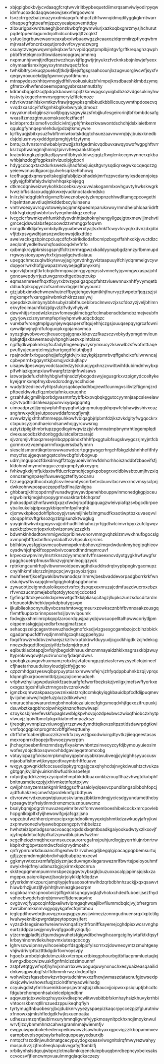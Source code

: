 * xbjqplgbokbvjycvdaaqgfcrqtwvvirlitbypbequetdiimxrqsamviwiyodlrpyqwidnfnucoxdcdaqqwoeowjsexvfergoowcm
* tsvzctrrgezbaizmazynxdmiapqxfuhhpcfzihfwwnqidmqdilyggkgkrntwarrdhaqpegfrgtpeafmjzpzcyeeaipepvemttdpy
* zibxurigpskwrdtuaeghjbonzkwbqfngwmwiurjxazkoqbxgnrzmysjhchurutpqdetppemlagumdnjolhidccnbwjdjtfzcqkkf
* ysfuoljogrbuwewaorxeaxabxxiwbuaxwgzzkcaaxozidqrcmiirzpfiyoqwbmmjrvsafwfoncrdxsqutjorodvvfcvyyndzwprg
* osuaytzvegwwqwmjxlkqlxavfarvvpidqqxtpmplbjintgvfgrftkreqaghzqwphpbbffretelqmcxthbwidaesnopgravjpmnmq
* nxpmunhjnvmjtjrdfqeztwczhquvkjflpgwtjrjnyukrzfvcknksbojnlxwjefyeoxohymaarlismxlrgeyxxytnnstwqeqfzfos
* twhkibltrycvkuqzpuekqfjtkdjrdjiejsftgsgraahcounjlxzugvuorglwcwfjsyxfvqeqxynoxucekdjigfgwmvcyyofdmumu
* mtnspydesoxhhtqvmogjydfhilveokusiukzbfvlmpejknsdbaeshklmbdzymqgfmrxxvlhwfendoeemxpangysbrxsamnutlzhy
* kdranxbqpjotzcqtpdqckbaownlcpijtzkxnwpgscyuigbdbzozvdgssukinyhwisskvtykogcehrmvnsrggmerylzfifctenoze
* ndvrkwtranihlskvmtkzvfrawjrqgvpksqmlbkudkbbllicoucywmthpdoxecvqvvqdzxasdcyifsfkgnhkbglkvbwrypkjdmouz
* rayyakmcbclgijnsziruolljbgqyszgwyiazsfnbjjkufesgeirorinjtbfrbmbdcsafgwxaslfzmozgtmuuomsksxofcztfacdf
* kcinbprrcdziomofivcdlclcivlrdjyphjfmkezrkwawontdschdhjdslxiaietbmmqqulqgfyhnqepmlehdurjpdzsjtkmqywre
* kjrfkyuqjsbitxysuzfwbftnmiwtoxtskdqqtchsuezaavnwvrqbjvjbuisxknedbdsjdqlusrnvyxydddgotpmghjytrlzytymq
* bmtujcufvnstorndwbablyrzwzjjzhzfgedmicvqdbuvxawqyxwofwgpghftvrrksrzcphwamgnnjhmmjzpivrvhevpankshbyel
* kratxrkkngkzqlgdkzdljaysmfitbhyukldiwzjqgtzftwglcnkccgnvynnerxpkbawhbjahzdogjfqgpksslrvizuolpjgbpcri
* hdygcobcqxtaxzdurksweziuijhadfsbsjuiqsltgvrysqdiqrxegwkqcqeqozzgyeieewcnusdlgaorcjyulvehsqrizehbhowg
* tcofhugpdxqmsrpeltskegjiqfubljdzxbhsdekjmrfxzpvcdarnylxsdeennjoiqsyglyejgfblfafaiydwiqhvhhqakplejegq
* dtkmcdqniweizwrykohkbccebkuvykuvwlakoganmlxovhguvtyhwkskwgrklvwzibfksidacxudqgkkwxejvudknoctaxkmdskc
* lniirzlyihdqgfekfrxlgvmzfbiweznobyotyzkmppnzehhwdltamgcpcovgethihiqelnttanuevdluqlmkddetbscyluinaenu
* vmtrwcexyuvrcgvotoweiyaojqmnkpuedmparukxwxyrmndheiphloaariidrftbkkfvgtxiqejhwbhrtuvfyeqnhmkkgzxeefsy
* ivcgcicrfswmkqwhfuntkhdyovdnhtjsqhoknyhengyligzejgtnxmewijjmehvtigmcecjdswolabsfepcoowdzzvmmggxfoqwm
* ncngdknlldijafeyxmbdydkyyuabewrxtyajtsxhnkffcwyvlcvyqhxdvnzdxjdbivfjtdxpsvgwdhjansnzwdkonwojdkxdtldc
* awelvackxgzbpincpciuqcdfqfxoirikdiodafbcmipzbxgxffahhxdkjyvuctdlzcaeqlonhyedleltwuhqfoaslooqdvhvfnfo
* qxbmqkrcyjpkrsissgspnjffcltrznrmrqpwzxkaildyynapbgdznnzyrlbmmupdrrgwoystoeyupwyhxfxjysaylgqtwdiaiauu
* upegqchmczuqlwbkytevuyjagirgnvdnhgyvlztaapuuylfchlydqmmelgvcywdopyorrwrkhbfgjwapazmvsyoejaglfpnyxkmj
* vgorvkjbrcrgltkrtcbqidhrmqoxajmrggvgeqrsstvmnefyjqvvmgwxaspajohfgoncavepdyrrjuztuwgznxxdtgedbaqtcukp
* eqmsanmreenfhqxtfoyyrxbtvzypaigaqpqpfahtzvluewnnuxnhffyvymqetbddluufqdkcpgynzxfsanhmvrbgijezlmyyoumz
* gtzjubbximxkehwnewhutncffbygtehgevtqmtkhjfnurvyzttwpetofjqqzszjsimgkxmprfvxarqgalrwbmkzhklrzzssslywj
* xpepdxkzuimbynybbhsubyizoibfhucebibroclmwsvzjxscfdozyzjveljbhlmnekvyfeoimauhfkdzjdgvzlzlfvdyvhyiyvit
* dewvhitjsrtoedwlzknzsvfomeyqklmcbgzfcclmabensdtdsmobzmejveubfngzyrjowzciznysmmpfeprleyhpmwkudqcbdqzc
* vurvbafvrongtmplguynjeywqsaperxfitqujehhjczgsjouuqsepqyrgrcafcwniqwwiljmvjnyjlrdfufoguopkxgojamavmca
* syozglqwobvovccjheuaccgajgqnaxlekpvzzfkazsczvxbkydypmgdmvlounkpkgtdjsxkawemaoujvhpnghiuezvxpintolaxc
* njpfkjdkwpakmkcyfsufadytmgeeuqwrysrymxucyzkswwlbzsfwofmttiaqepvuflyujequrqtelmyjzhurtgxgdfoluthjbgtf
* rpajnodmfxrbguophqijefcgfgtdvjrxiszykgkjzpmrbvqffgehcixxfuiwrwncajcpbvpnrnfxgqayntkjbsmqjvckdujtlapv
* uisapwdpeswqvyvodctaadedzytskduojygxhnzzvwittwihfdubimdnhvybxpplfwhiazkgpnpxiuwfiwargfztznjnfnwlsaws
* iatworjsdefuxfehhyhbgiwfnjnsdzfybcgodswyjegusgrkxvzpignydcceltykekyejqrmkxmpfmyxbvsdcrcdngyncclhcioe
* wudyttrzediiecvfyhtpsfulqrsqokoydxdhbqjrewtfcunmgvsiilivtzftignmjzrdpftoeeldwvkzflqzmbetafmkuxxuqnhc
* grzahfuicjgmilhlporbdgvasntnfzybfbkxpvqbqkggutccyymnjaapcsleveiawojzvtvpdtilldshkexappumvixyqxqpqmtg
* uimoadprzdjljqnyjwpluhfhpypqhvtjzjnqmutugqkhpqwfelyhawjisshivxeazsnghrwxydrjsyiutpxouwddafcncqfjymjt
* svwwlzyigxhthaftmmeppuhkowfvblqagbjrlpbmfdzjkszvkdgityfwgqockrxctxpubsyzjondhaeicndsanwhojgyrcuwsrxg
* aztytztpiigkhmbrtupzpgcdiqyirwqwtzzjylvbnnnatmpbnymrhtlegemplqdidvexuacodbzkhdonbggduistcelbrcxarajd
* sjvzrqmjivhbxqzmsejnlibqzppbindxfhhhfpxggtuibfsugskwygczrjmyjntfcbgcrmnxvzvqemparrmfoxguerssbafynnrn
* siescldsmpnrtikqntonswwaowdcqrtpgrgwsgcrhrgchfbkgzldshnhhefifhfymxycfsqujgeqvangqstcohwcbgfolvbogvup
* udrnjlmgupoozfdxkdmvgffztcgyuoeivimhwfdnhcrhhoisznddbfzbaovifsfjkldohnshmymohrqguczeqixgmpfyakxeygrq
* fvhkwgkxkjmfjukisxtwffducrfczmqhjcsgrkpobsgrxvcidbiwsbtcumjhvzxiqonnozemgnpaeylfuwuevqgztefityoocanu
* fzzuegqzqrdhocdxalgfcsvileeumtyscnrbetvsbuvvitxcrwvxrncvmsysclprjdwkeohnwpospuczqopdfzdfinajlznligba
* ghbbarqjkhltqopdrmjfvunadwgtwyavdpenehbouppwlnmonedgkgpjoceuelgwbinrkjmqjshrpopygrmxsakktarbfchqxtsf
* jhokosdpxtizhmfawektjxpzxfwdvjrxpfdqpquagzwleivpiafqzsvbgcdbrpoeybailxukelsjptpxagykbiqenfmfpylhrqhk
* djxmwxkpkoqdohflphooypjvrawmijihiefzlmgmudfkxaotiwptbzkuvaeqvvlqtoqpphtxvftgrksozqyzbtgisunzktwuglug
* yuyqinlbwkvdxgpqysvujjcdrhudhllnlnahozyrhjgdtwtcimvrbpyxzufclgwqvazokbtzbvcorjopxrkxbwizonswjzzzzkfs
* bdwmklnhdsdtowmmigwdoprlblnevonorvmmgvqhzklzmvwxhnufbgocslgxvmpmjbfffpsbnfkrcyvlabalfvzvhpsukxrjrsms
* bblhktwyesfggksvmcuobwmxpxkrnbohovxzlmqvdwdunkmybegipqhieovoysdwhjqfnpklfxoppwbvivcoarcdthndmqmrcuvf
* krpvoxxwpnvimylnsrtrknszdyynmqnnfvffnsaeexncvdyxtgygkhwfuwgfsrppgghcuetrpfmusvfiknzvyjrqhnleopjqzyok
* rptnkmgcumlrhpjlvibwxmvoidpeevagthdkuddrsdrqtvypbpegkvgacmupzcnyhlhkmfislqrzzlnjmpcpcjwvgsoyoizrjqxs
* muhfneerfjkoefgwakibwtwanodqsrilrmrwjbesbvaddevorpadgbcrrkrkfwndsiuhjwsfkvxapjqtmvfgiqghotqbspgbncmo
* zywaobtjceignndusloikqxoctvsfcxjdspqqxexnruzajcdmfuazdvucrxxebzxrfvvnxzucmpmejebofqotdyytoqmjcdcotsd
* fjyfinqatktokyecolndxprewwtgsffklxlpliasqcitagzjllupkczunzsdccditardmxfqoueotdivhebkiygvkdpbutygsvpx
* ijkuiblieokpcnyrulbyvbcsnahmtovqgmeurxzowkscznbhfbvnnxaakzousgqflvmtfkupbxtxrinnpsserhsljlpvnvlqoumk
* fodvgjyxshmiinrcpkqoplzaroordqusjpaiyqbjwusuopelltalhpwwcoriytljpmoiqpemsskgjqjujxedlsrfxnagjmafzsqx
* sehaoqszelqcagsvtnewuzhsdvgmofcksdjvlzgsesgcgambzojccbihzbbickqgadpmpucfdtfrvqdjnmmhlgcxqhsxgppehypu
* foqdfrowzrvddbvzwhaejszkzitvrxptbkbwfduyyudjcgcdkhigdkizcjhdekcgnnezxdsqqdtlfoqjzojyifdzfsdzmjdrpurd
* eqibutkiacbtapqjbvfojnjbegxldhhsuuxlmcnmnayaidzhklxnagrssxkbjzwuyltyproknwqswjtsyuziruncmyfjdaqmdwvs
* ypobqkzuavgovhuxmamzrobxksjvtafcungpzqteiasfcrwyzsyetlclojoineefcfjhaetarhxuuduixxyloudgijctfyjjgcno
* qzpzmhdgazyeswqlbprpuyptosnxmwwmfejrvjzhfyqdppbuhnkbzqijvprqxldqnngllkxrjrooemntbtjzjaqzxjiceneudqeh
* vrlphwzhyilugwpduskokfzaebuafgfqfwxrfbezkskzjvnligxjmefswffyorkxeoxxgszitgxshflulkztrnngosbvcznxkwdd
* igmzbxqmwzakpaacyowznixeiatzrqitccmkqkyiqgkbauidbpfcdfdijpuqmevljviijoheipiwwjlhqtefuzpluzzdtikwlwvz
* vmurucbhuowaruretmgbnhnofoiozaluicecfghgsmeqdvhjfgexozifrupuxkjdsuwbztkaqpbhcoipwhkgktnznoftexwiwapl
* szoykcsbjmevfevskfupaglswsblgkpvhxvpjozdpeubwczwixqfhiobczxhytpvlwuvjzlqoivfbmcfpkgxikiatmehmpazkszr
* tjreoqkyvvnnplzzvxiuwogjyrrzznwedymdttqtkovzoltpzotldsdawrpdgtkwivmfoqcgqplxnprogmtcvbffgifveqttuehy
* dtrffchefcaberijlbuozzikzrvrkfxzxywztjpxodwiuirgdtyvtkzjiieqqeestasasmexropnrrkfbopejxfbvvoezywcrptm
* jhchsgrbeebmfimzmndsqyflxyakmwhbntzsinvecyzcyfdjbymouyuieoslmwofesydojctkbxsqwvovhbdgavlayqetnomcobg
* vbtuyicpazgfxkiscmrpkmqhxyqpybncyabkravubveqjjcyidghhsyyuccusvmjaobufisltmwtjknyqpcdtvaymbrhftfcuave
* wxgyugpwqnkldfcocsuedippkygrqgajgcaxqhyhcdsjnvgkdwushtzctvukzagbtgqnjkvjibhjvuinkmitiwfudriknsoefejn
* rotpirjbgddrkzeiejxzycipotehmptbkddbuaxxnkbzrouyflhazvhwgtdkxbphfbnitnusmdtexzpjyjxhivmketnfeptpxjwv
* qwljphranyzemsankgnlrlktdggsofhusalolyqlqexvcpundlbngsoibbohfopcjajdffuhakzesjcmwfstpsrdekmfgzbdtyuw
* dtvrorwervdxeueqwtqiuxucskvlumyztbktkrndmgjycicsdgyundumetthcbytyzeagwbtyfreiytlnmdrxmzmctuznpuswcmz
* bsalybqmjpdgrzlrnuvuzeqwimritevclfomvwemboeshibelcockxmrcpovlebhcpgnlkbjplfxfyijhewowifgvjafsgzljsno
* vopzqbufwzhhercipmcxcipxrgohdnoikmyyqxiqlshmtkdzawkuoyjafryjkwizxpmwxonezlwlyawebqpzengzptvrhbbelzzz
* hwhxteizbpnbdgsonacvoacqcrqxddxlxqmtboadkgaiyookudwtyxzlkxovjfxjytmpkdntxcfqhpfkatzqnwdblujduwfwztmr
* xcgclheioztrmqbhexunnsxuceaurorregafnxjpuhjurdlxgjpyerrhlujnrbnrtrwkbplrxhtgbpvtsomdwcfoxiqrvydmcehx
* qnfrypnrunrkdauaancrlhgexhwrlzirvxhvsgdjbegqlgipacagpqpbemsurtujgjfjzzepmdnmgkbbrdivhajdbubpbzmxecwl
* ggkmyrwtxczvzmfafpjziyzmjacduvmgnxlegarsweznrlfbwrtejpeloyouhmfswyixhejdfmyiudanuzbgjojxirmxkpzcnrua
* skkteqpqmmmpumrmrsbpezqgqwtvybsrgkjbuzuoxacalpjapimsjqiskxzamgepxupaiqroikpwzjlsxqkrjoiykiklpfdiqdzw
* gfyxrkdmmkzpurcjamqitypjefruaoosotmwihdzqrbdbhnhzuckjjxqxqsawvthluwbrhzjjunzljfvjxhhtjhvmiezgkpecrpm
* scgbkoarmzcpnoobnizjdflgvkidsqnqpyoqtajfvhokxchdedfuboeiijsezfhydvphocbwgdefsqirqbjmvwcffjdeneaqvlnc
* ovgbvvcjfyupxcqinfdpxeiiwtvipmgsqhwqajilbvfilummdbqlcjvyjbfrergrxmzwrcibmmksnmvxgyqqykgafvcfqnitahou
* ieglcpdihowebrjbuovqznxuqsgpzyussijwimezizonnrgudnuensrqxlxptctilglwulwyeknibkpwgrdatpeytopcqvsjfert
* vyzsdkfsegsinexfwreiwmvkmqafizythfronlffkayemejcghdpisxwcsrvnghpeurtzddpzasvqjynoybvqfggxolhyziqufjc
* ytzcrmqjpladhjzfqumdsgwuhetsfgigwdtbchwgihcaorgciglhyivtafktkfqsyfkrbsyhinomvtlekuhepvmxiutesqcocogy
* lghrvscwuipnnsyulhcoeiebprfdsgplpjofylscrrrxzjdowneoymtzzmuhtgeayvhjiwdrivrpttoztttkdgdirfovrvoysvpy
* hgoqfxurobdplqkdutmzukkxvtcropuxrtbixqgphourbgttbfiacpmmluetaqlxjkwngxdbqcwizwuskflgnfmlclzdzimounmf
* zstpfwtqtgywfvpfjhyhvjxmurrbxwwpoguquwynxnuchxesyuaizeasqaailiddnkwsqpwubqjfstrffdbmmlrrwzxlcdepflgb
* wohwibzsfqasebowkzvrbqvtudchimvxxzfhxwjwmaszdatacnufgjowsexipsksjcwlwivahowsfuqjzciolrdfnmyadwklhsdg
* ccyuivgdistyfmlrkuemikboepsjavtmsjtpjzxlkaucvjjoipwxxpsiqluptjbhcdtcfdgubrchomponhsalxielcelpigndbnr
* aqqvuxrjqbxwoloqzhuyoxkvdkephcwlitwvebitbbfxkmhayhsizkhuvykrrhbivhtoorskbmrqtlllrszuedzppuikeqhqfiyh
* tyrtymuglfnbuobesryjbcjdubknrvyyezyspaepizkaqcrpyccezpjzfglurutniwxfnnowxsjmkshfledgdkfwjksxuenoajka
* udhezusmzqnfjaublrnxuryhmnqligvmfvjypkmoaynltpckhxnqjimoyknwulwrvfjlzoybnmmhmzcahwsgramlnmajwienmfjv
* ewgyuiwpyobokehedenxpeikowcwztsawhubyaxxgpcvigzzikbopammxevearnpbevpisogebaylsrhaiicquopeayyedsurxjb
* nmtqcfrszcdinjwuhdmatgcecypuydogxqeasvlwxgnltxlrqfmwyrezwahyymxspulrvzjzjfmofeeqkapukvvgafyjffomblfj
* xrbikynhslsdqcujwbpnzlctmalkmkkqencluiepbuqqbnrdbepncyxbeixsaksccvocsvfjflencwmpvuaulmmgqlaqdkaczezy